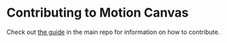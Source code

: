 # Contributing to Motion Canvas

Check out [the guide][guide] in the main repo for information on how to
contribute.

[guide]:
  https://github.com/motion-canvas/motion-canvas/blob/main/CONTRIBUTING.md
